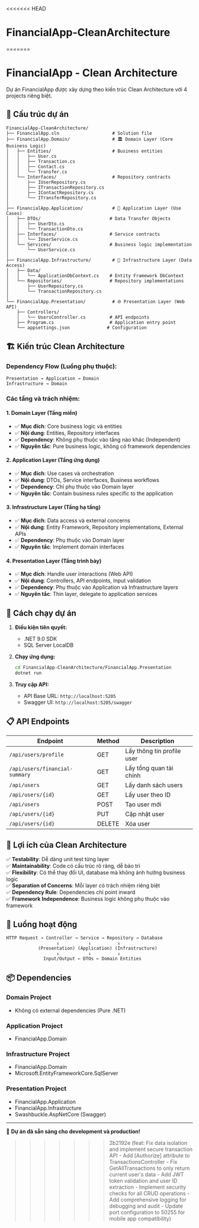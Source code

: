 <<<<<<< HEAD
# FinancialApp-CleanArchitecture
=======
# FinancialApp - Clean Architecture

Dự án FinancialApp được xây dựng theo kiến trúc Clean Architecture với 4 projects riêng biệt.

## 📁 Cấu trúc dự án

```
FinancialApp-CleanArchitecture/
├── FinancialApp.sln                    # Solution file
├── FinancialApp.Domain/                # 🏛️ Domain Layer (Core Business Logic)
│   ├── Entities/                       # Business entities
│   │   ├── User.cs
│   │   ├── Transaction.cs
│   │   ├── Contact.cs
│   │   └── Transfer.cs
│   └── Interfaces/                     # Repository contracts
│       ├── IUserRepository.cs
│       ├── ITransactionRepository.cs
│       ├── IContactRepository.cs
│       └── ITransferRepository.cs
│
├── FinancialApp.Application/           # 🎯 Application Layer (Use Cases)
│   ├── DTOs/                          # Data Transfer Objects
│   │   ├── UserDto.cs
│   │   └── TransactionDto.cs
│   ├── Interfaces/                    # Service contracts
│   │   └── IUserService.cs
│   └── Services/                      # Business logic implementation
│       └── UserService.cs
│
├── FinancialApp.Infrastructure/        # 🔧 Infrastructure Layer (Data Access)
│   ├── Data/
│   │   └── ApplicationDbContext.cs    # Entity Framework DbContext
│   └── Repositories/                  # Repository implementations
│       ├── UserRepository.cs
│       └── TransactionRepository.cs
│
└── FinancialApp.Presentation/          # 🌐 Presentation Layer (Web API)
    ├── Controllers/
    │   └── UsersController.cs         # API endpoints
    ├── Program.cs                     # Application entry point
    └── appsettings.json              # Configuration
```

## 🏗️ Kiến trúc Clean Architecture

### Dependency Flow (Luồng phụ thuộc):
```
Presentation → Application → Domain
Infrastructure → Domain
```

### Các tầng và trách nhiệm:

#### 1. **Domain Layer** (Tầng miền)
- ✅ **Mục đích**: Core business logic và entities
- ✅ **Nội dung**: Entities, Repository interfaces
- ✅ **Dependency**: Không phụ thuộc vào tầng nào khác (Independent)
- ✅ **Nguyên tắc**: Pure business logic, không có framework dependencies

#### 2. **Application Layer** (Tầng ứng dụng) 
- ✅ **Mục đích**: Use cases và orchestration
- ✅ **Nội dung**: DTOs, Service interfaces, Business workflows
- ✅ **Dependency**: Chỉ phụ thuộc vào Domain layer
- ✅ **Nguyên tắc**: Contain business rules specific to the application

#### 3. **Infrastructure Layer** (Tầng hạ tầng)
- ✅ **Mục đích**: Data access và external concerns
- ✅ **Nội dung**: Entity Framework, Repository implementations, External APIs
- ✅ **Dependency**: Phụ thuộc vào Domain layer
- ✅ **Nguyên tắc**: Implement domain interfaces

#### 4. **Presentation Layer** (Tầng trình bày)
- ✅ **Mục đích**: Handle user interactions (Web API)
- ✅ **Nội dung**: Controllers, API endpoints, Input validation
- ✅ **Dependency**: Phụ thuộc vào Application và Infrastructure layers
- ✅ **Nguyên tắc**: Thin layer, delegate to application services

## 🚀 Cách chạy dự án

1. **Điều kiện tiên quyết:**
   - .NET 9.0 SDK
   - SQL Server LocalDB

2. **Chạy ứng dụng:**
   ```bash
   cd FinancialApp-CleanArchitecture/FinancialApp.Presentation
   dotnet run
   ```

3. **Truy cập API:**
   - API Base URL: `http://localhost:5205`
   - Swagger UI: `http://localhost:5205/swagger`

## 📋 API Endpoints

| Endpoint | Method | Description |
|----------|---------|-------------|
| `/api/users/profile` | GET | Lấy thông tin profile user |
| `/api/users/financial-summary` | GET | Lấy tổng quan tài chính |
| `/api/users` | GET | Lấy danh sách users |
| `/api/users/{id}` | GET | Lấy user theo ID |
| `/api/users` | POST | Tạo user mới |
| `/api/users/{id}` | PUT | Cập nhật user |
| `/api/users/{id}` | DELETE | Xóa user |

## 🎯 Lợi ích của Clean Architecture

✅ **Testability**: Dễ dàng unit test từng layer  
✅ **Maintainability**: Code có cấu trúc rõ ràng, dễ bảo trì  
✅ **Flexibility**: Có thể thay đổi UI, database mà không ảnh hưởng business logic  
✅ **Separation of Concerns**: Mỗi layer có trách nhiệm riêng biệt  
✅ **Dependency Rule**: Dependencies chỉ point inward  
✅ **Framework Independence**: Business logic không phụ thuộc vào framework  

## 🔄 Luồng hoạt động

```
HTTP Request → Controller → Service → Repository → Database
                   ↓           ↓          ↓
            (Presentation) (Application) (Infrastructure)
                   ↓           ↓          ↓
              Input/Output ← DTOs ← Domain Entities
```

## 📦 Dependencies

### Domain Project
- Không có external dependencies (Pure .NET)

### Application Project  
- FinancialApp.Domain

### Infrastructure Project
- FinancialApp.Domain
- Microsoft.EntityFrameworkCore.SqlServer

### Presentation Project
- FinancialApp.Application  
- FinancialApp.Infrastructure
- Swashbuckle.AspNetCore (Swagger)

---

🎉 **Dự án đã sẵn sàng cho development và production!**
>>>>>>> 2b2192e (feat: Fix data isolation and implement secure transaction API - Add [Authorize] attribute to TransactionsController - Fix GetAllTransactions to only return current user's data - Add JWT token validation and user ID extraction - Implement security checks for all CRUD operations - Add comprehensive logging for debugging and audit - Update port configuration to 50255 for mobile app compatibility)

